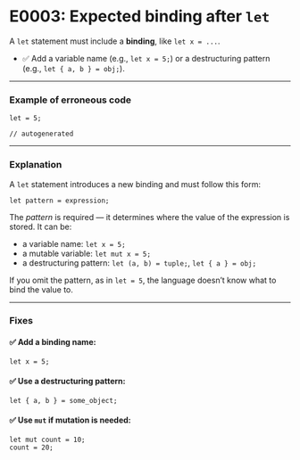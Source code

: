 # E0003: Expected binding after `let`

A `let` statement must include a **binding**, like `let x = ...`.
- ✅ Add a variable name (e.g., `let x = 5;`) or a destructuring pattern (e.g., `let { a, b } = obj;`).

---

### Example of erroneous code

```compose error(E0003)
let = 5;
```

```output error(E0003)
// autogenerated
```

---

### Explanation

A `let` statement introduces a new binding and must follow this form:

```text
let pattern = expression;
```

The *pattern* is required — it determines where the value of the expression is stored. It can be:

* a variable name: `let x = 5;`
* a mutable variable: `let mut x = 5;`
* a destructuring pattern: `let (a, b) = tuple;`, `let { a } = obj;`

If you omit the pattern, as in `let = 5`, the language doesn’t know what to bind the value to.

---

### Fixes

#### ✅ Add a binding name:

```compose
let x = 5;
```

#### ✅ Use a destructuring pattern:

```compose
let { a, b } = some_object;
```

#### ✅ Use `mut` if mutation is needed:

```compose
let mut count = 10;
count = 20;
```